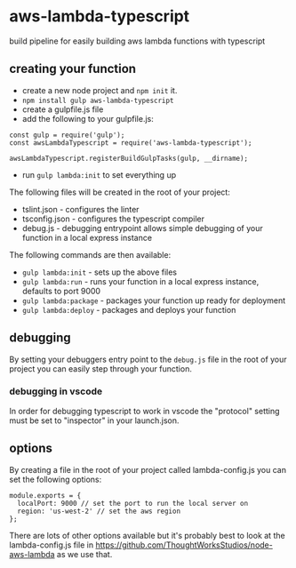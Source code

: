 # aws-lambda-typescript
build pipeline for easily building aws lambda functions with typescript

## creating your function

* create a new node project and `npm init` it.
* `npm install gulp aws-lambda-typescript`
* create a gulpfile.js file
* add the following to your gulpfile.js:

```
const gulp = require('gulp');
const awsLambdaTypescript = require('aws-lambda-typescript');

awsLambdaTypescript.registerBuildGulpTasks(gulp, __dirname);
```

* run `gulp lambda:init` to set everything up

The following files will be created in the root of your project:

* tslint.json - configures the linter
* tsconfig.json - configures the typescript compiler
* debug.js - debugging entrypoint allows simple debugging of your function in a local express instance

The following commands are then available:

* `gulp lambda:init` - sets up the above files
* `gulp lambda:run` - runs your function in a local express instance, defaults to port 9000
* `gulp lambda:package` - packages your function up ready for deployment
* `gulp lambda:deploy` - packages and deploys your function

## debugging

By setting your debuggers entry point to the `debug.js` file in the root of your project you can easily step through your function.

### debugging in vscode

In order for debugging typescript to work in vscode the "protocol" setting must be set to "inspector" in your launch.json.

## options 

By creating a file in the root of your project called lambda-config.js you can set the following options:

```
module.exports = {
  localPort: 9000 // set the port to run the local server on
  region: 'us-west-2' // set the aws region
};
```

There are lots of other options available but it's probably best to look at the lambda-config.js file in https://github.com/ThoughtWorksStudios/node-aws-lambda as we use that.
